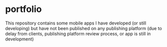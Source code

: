 # portfolio
This repository contains some mobile apps I have developed (or still developing) but have not been published on any publishing platform (due to delay from clients, publishing platform review process, or app is still in development)
